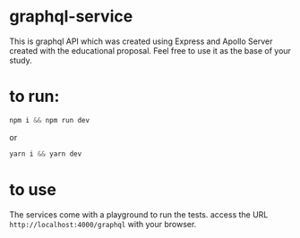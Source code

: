 # graphql-service
This is graphql API which was created using Express and Apollo Server created with the educational proposal.
Feel free to use it as the base of your study.


# to run:
```js
npm i && npm run dev
```
or
```js
yarn i && yarn dev
```

# to use

The services come with a playground to run the tests.
access the URL `http://localhost:4000/graphql` with your browser.

